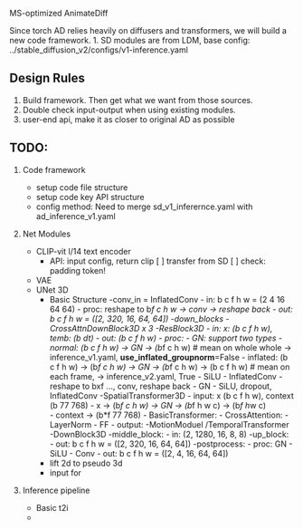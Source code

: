 MS-optimized AnimateDiff

Since torch AD relies heavily on diffusers and transformers, we will build a new code framework.
    1. SD modules are from LDM, base config: ../stable_diffusion_v2/configs/v1-inference.yaml

## Design Rules
1. Build framework. Then get what we want from those sources. 
2. Double check input-output when using existing modules.
3. user-end api, make it as closer to original AD as possible

## TODO: 
1. Code framework 
    - setup code file structure 
    - setup code key API structure
    - config method:
        Need to merge sd_v1_inferernce.yaml with ad_inference_v1.yaml
    
2. Net Modules
    - CLIP-vit l/14 text encoder 
        - API: input config, return clip 
        [ ] transfer from SD 
        [ ] check: padding token! 
    - VAE 
    - UNet 3D
        - Basic Structure
            -conv_in = InflatedConv
                - in: b c f h w = (2 4 16 64 64)
                - proc: reshape to b*f c h w -> conv -> reshape back
                - out: b c f h w = ([2, 320, 16, 64, 64])
            -down_blocks
                -CrossAttnDownBlock3D x 3
                    -ResBlock3D
                        - in: x: (b c f h w), temb: (b dt)
                        - out: (b c f h w)
                        - proc: 
                            - GN: support two types
                                - normal: (b c f h w) -> GN -> (b*f c h w)  # mean on whole whole -> inference_v1.yaml, **use_inflated_groupnorm**=False
                                - inflated: (b c f h w) -> (b*f c h w) -> GN -> (b*f c h w) -> (b c f h w)  # mean on each frame, -> inference_v2.yaml, True
                            - SiLU 
                            - InflatedConv 
                                - reshape to bxf ..., conv, reshape back
                            - GN
                            - SiLU, dropout, InflatedConv
                    -SpatialTransformer3D
                        - input: x (b c f h w), context (b 77 768)
                        - x -> (b*f c h w) -> GN -> (b*f h w c) -> (b*f h*w c)  
                        - context -> (b*f 77 768)
                        - BasicTransformer:
                            - CrossAttention: 
                            - LayerNorm
                            - FF 
                        - output: 
                    -MotionModuel /TemporalTransformer 
                -DownBlock3D
            -middle_block:
                - in: (2, 1280, 16, 8, 8)
            -up_block: 
                - out: b c f h w = ([2, 320, 16, 64, 64])
            -postprocess:
                - proc: GN - SiLU - Conv
                - out:  b c f h w = ([2, 4, 16, 64, 64])
        - lift 2d to pseudo 3d
        - input for  

3. Inference pipeline
    - Basic t2i
    - 
    
